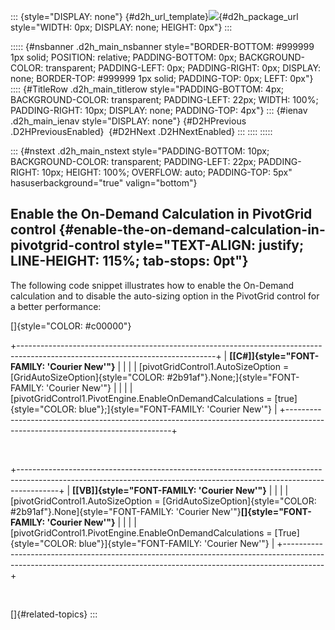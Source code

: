 ::: {style="DISPLAY: none"}
[](ms-xhelp:///?Id=d2h_url_template){#d2h_url_template}![](!package_url!){#d2h_package_url style="WIDTH: 0px; DISPLAY: none; HEIGHT: 0px"}
:::

::::: {#nsbanner .d2h_main_nsbanner style="BORDER-BOTTOM: #999999 1px solid; POSITION: relative; PADDING-BOTTOM: 0px; BACKGROUND-COLOR: transparent; PADDING-LEFT: 0px; PADDING-RIGHT: 0px; DISPLAY: none; BORDER-TOP: #999999 1px solid; PADDING-TOP: 0px; LEFT: 0px"}
:::: {#TitleRow .d2h_main_titlerow style="PADDING-BOTTOM: 4px; BACKGROUND-COLOR: transparent; PADDING-LEFT: 22px; WIDTH: 100%; PADDING-RIGHT: 10px; DISPLAY: none; PADDING-TOP: 4px"}
::: {#ienav .d2h_main_ienav style="DISPLAY: none"}
[](ms-xhelp:///?Id=4cc95795-dd6f-483e-9f2b-99fb360ec43d){#D2HPrevious .D2HPreviousEnabled}  [](ms-xhelp:///?Id=4d89e52f-a14a-4da7-a710-b908bfbede08){#D2HNext .D2HNextEnabled}
:::
::::
:::::

::: {#nstext .d2h_main_nstext style="PADDING-BOTTOM: 10px; BACKGROUND-COLOR: transparent; PADDING-LEFT: 22px; PADDING-RIGHT: 10px; HEIGHT: 100%; OVERFLOW: auto; PADDING-TOP: 5px" hasuserbackground="true" valign="bottom"}
## Enable the On-Demand Calculation in PivotGrid control {#enable-the-on-demand-calculation-in-pivotgrid-control style="TEXT-ALIGN: justify; LINE-HEIGHT: 115%; tab-stops: 0pt"}

The following code snippet illustrates how to enable the On-Demand calculation and to disable the auto-sizing option in the PivotGrid control for a better performance:

[]{style="COLOR: #c00000"} 

+-------------------------------------------------------------------------------------------------------------------------------+
| **[\[C#\]]{style="FONT-FAMILY: 'Courier New'"}**                                                                              |
|                                                                                                                               |
| [pivotGridControl1.AutoSizeOption = [GridAutoSizeOption]{style="COLOR: #2b91af"}.None;]{style="FONT-FAMILY: 'Courier New'"}   |
|                                                                                                                               |
| [pivotGridControl1.PivotEngine.EnableOnDemandCalculations = [true]{style="COLOR: blue"};]{style="FONT-FAMILY: 'Courier New'"} |
+-------------------------------------------------------------------------------------------------------------------------------+

 

+----------------------------------------------------------------------------------------------------------------------------------------------------------------------+
| **[\[VB\]]{style="FONT-FAMILY: 'Courier New'"}**                                                                                                                     |
|                                                                                                                                                                      |
| [pivotGridControl1.AutoSizeOption = [GridAutoSizeOption]{style="COLOR: #2b91af"}.None]{style="FONT-FAMILY: 'Courier New'"}**[]{style="FONT-FAMILY: 'Courier New'"}** |
|                                                                                                                                                                      |
| [pivotGridControl1.PivotEngine.EnableOnDemandCalculations = [True]{style="COLOR: blue"}]{style="FONT-FAMILY: 'Courier New'"}                                         |
+----------------------------------------------------------------------------------------------------------------------------------------------------------------------+

 

[]{#related-topics}
:::
